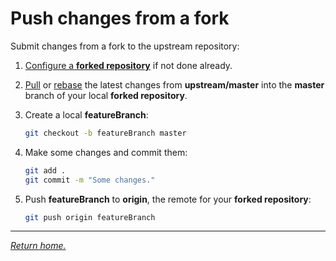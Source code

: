 # Push changes from a fork

Submit changes from a fork to the upstream repository:

1. [Configure a **forked repository**](ConfigureAFork.md) if not done already.

1. [Pull](PullChangesToAFork.md) or [rebase](RebaseChangesToAFork.md) the latest changes from **upstream/master** into
the **master** branch of your local **forked repository**.

1. Create a local **featureBranch**:

    ```bash
    git checkout -b featureBranch master
    ```

1. Make some changes and commit them:

    ```bash
    git add .
    git commit -m "Some changes."
    ```

1. Push **featureBranch** to **origin**, the remote for your **forked repository**:

    ```bash
    git push origin featureBranch
    ```

***

*[Return home.](../README.md)*
